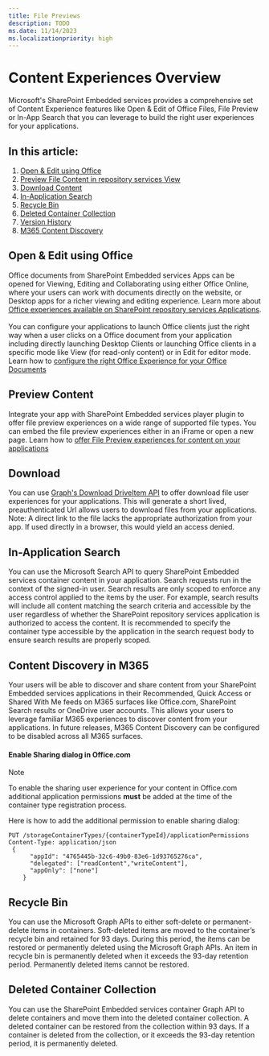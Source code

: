 ```yaml
---
title: File Previews
description: TODO
ms.date: 11/14/2023
ms.localizationpriority: high
---
```


# Content Experiences Overview 
Microsoft's SharePoint Embedded services provides a comprehensive set of Content Experience features like Open & Edit of Office Files, File Preview or In-App Search that you can leverage to build the right user experiences for your applications. 

## In this article:

1. [Open & Edit using Office](#Open-&-Edit-using-Office)
2. [Preview File Content in repository services View](#Preview-Content)
3. [Download Content](#Download)
4. [In-Application Search](#In-Application-Search)
5. [Recycle Bin](#Recycle-Bin)
6. [Deleted Container Collection](#Deleted-Container-Collection)
7. [Version History](#Version-History)
8. [M365 Content Discovery](#Content-Discovery-in-M365) 

## Open & Edit using Office 
Office documents from SharePoint Embedded services Apps can be opened for Viewing, Editing and Collaborating using either Office Online, where your users can work with documents directly on the website, or Desktop apps for a richer viewing and editing experience. Learn more about [Office experiences available on SharePoint repository services Applications](../../office-experience.md). <br/><br/> You can configure your applications to launch Office clients just the right way  when a user clicks on a Office document from your application including directly launching Desktop Clients or launching Office clients in a specific mode like View (for read-only content) or in Edit for editor mode. Learn how to [configure the right Office Experience for your Office Documents](../../launch-experience.md) 

## Preview Content 
Integrate your app with SharePoint Embedded services player plugin to offer file preview experiences on a wide range of supported file types. You can embed the file preview experiences either in an iFrame or open a new page. Learn how to [offer File Preview experiences for content on your applications](../../using-file-preview.md)  
                                                                            
## Download
You can use [Graph's Download DriveItem API](https://learn.microsoft.com/en-us/graph/api/driveitem-get-content) to offer download file user experiences for your applications. This will generate  a short lived, preauthenticated Url allows users to download files from your applications. Note: A direct link to the file lacks the appropriate authorization from your app. If used directly in a browser, this would yield an access denied.

## In-Application Search
You can use the Microsoft Search API to query SharePoint Embedded services container content in your application. Search requests run in the context of the signed-in user. Search results are only scoped to enforce any access control applied to the items by the user. For example, search results will include all content matching the search criteria and accessible by the user regardless of whether the SharePoint repository services application is authorized to access the content. It is recommended to specify the container type accessible by the application in the search request body to ensure search results are properly scoped. 

## Content Discovery in M365
Your users will be able to discover and share content from your SharePoint Embedded services applications in their Recommended, Quick Access or Shared With Me feeds on M365 surfaces like Office.com, SharePoint Search results or OneDrive user accounts. This allows your users to leverage  familiar M365 experiences to discover content from your applications. In future releases, M365 Content Discovery can be configured to be disabled across all M365 surfaces.

#### Enable Sharing dialog in Office.com
> [!Note]
> To enable the sharing user experience for your content in Office.com additional application permissions **must** be added at the time of the container type registration process. 
>
Here is how to add the additional permission to enable sharing dialog: 

    PUT /storageContainerTypes/{containerTypeId}/applicationPermissions
    Content-Type: application/json
     {
          "appId": "4765445b-32c6-49b0-83e6-1d93765276ca",
          "delegated": ["readContent","writeContent"],
          "appOnly": ["none"]
        }

## Recycle Bin
You can use the Microsoft Graph APIs to either soft-delete or permanent-delete items in containers. Soft-deleted items are moved to the container’s recycle bin and retained for 93 days. During this period, the items can be restored or permanently deleted using the Microsoft Graph APIs. An item in recycle bin is permanently deleted when it exceeds the 93-day retention period. Permanently deleted items cannot be restored.

## Deleted Container Collection
You can use the SharePoint Embedded services container Graph API to delete containers and move them into the deleted container collection. A deleted container can be restored from the collection within 93 days. If a container is deleted from the collection, or it exceeds the 93-day retention period, it is permanently deleted.  
